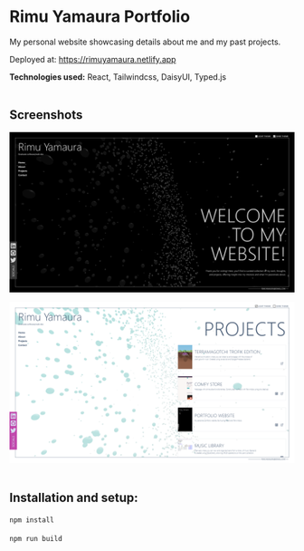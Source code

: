 # Rimu Yamaura Portfolio

My personal website showcasing details about me and my past projects.

Deployed at: https://rimuyamaura.netlify.app

**Technologies used:** React, Tailwindcss, DaisyUI, Typed.js
<br><br>

## Screenshots

![RY Portfolio](/src/assets/portfolio.png)

![RY Portfolio](/src/assets/portfolioLight.png)
<br><br>

## Installation and setup:

```sh
npm install

npm run build
```

<br>

<!-- ## Features to implement: -->
